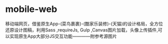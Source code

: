 # mobile-web
移动端网页，借鉴原生App-(菜鸟裹裹)-(酷家乐装修)-(天猫)的设计格局，全方位还原设计图稿，利用Sass ,requireJs, Gulp ,Canvas图片加载，头像上传插件,可以实现原生App大部分JS交互功能————附参考源图片
